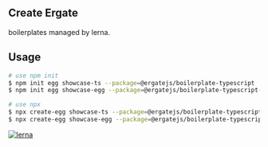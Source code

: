 ## Create Ergate

boilerplates managed by lerna.

## Usage

```bash
# use npm init
$ npm init egg showcase-ts --package=@ergatejs/boilerplate-typescript
$ npm init egg showcase-egg --package=@ergatejs/boilerplate-typescript-egg

# use npx
$ npx create-egg showcase-ts --package=@ergatejs/boilerplate-typescript
$ npx create-egg showcase-egg --package=@ergatejs/boilerplate-typescript-egg
```

[![lerna](https://img.shields.io/badge/maintained%20with-lerna-cc00ff.svg)](https://lerna.js.org/)
